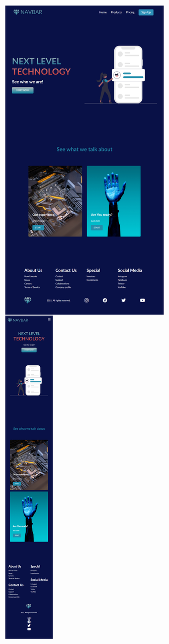 ![Example](https://github.com/OlszewskiMaciej/website-html-css-js/blob/main/example/example.png)
![Example-mobile](https://github.com/OlszewskiMaciej/website-html-css-js/blob/main/example/example-mobile.png)